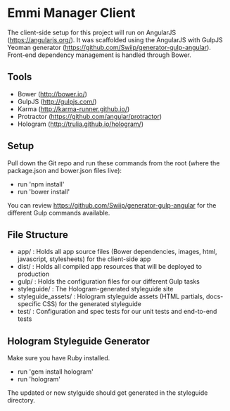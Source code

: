 Emmi Manager Client
=============================

The client-side setup for this project will run on AngularJS
(https://angularjs.org/). It was scaffolded using the AngularJS
with GulpJS Yeoman generator (https://github.com/Swiip/generator-gulp-angular).
Front-end dependency management is handled through Bower.

Tools
-----------------------------------

- Bower (http://bower.io/)
- GulpJS (http://gulpjs.com/)
- Karma (http://karma-runner.github.io/)
- Protractor (https://github.com/angular/protractor)
- Hologram (http://trulia.github.io/hologram/)

Setup
-----------------------------------

Pull down the Git repo and run these commands from the root (where the
package.json and bower.json files live):
- run 'npm install'
- run 'bower install'

You can review https://github.com/Swiip/generator-gulp-angular for the
different Gulp commands available.

File Structure
-----------------------------------

- app/ : Holds all app source files (Bower dependencies, images, html, javascript, stylesheets) for the client-side app
- dist/ : Holds all compiled app resources that will be deployed to production
- gulp/ : Holds the configuration files for our different Gulp tasks
- styleguide/ : The Hologram-generated styleguide site
- styleguide_assets/ : Hologram styleguide assets (HTML partials, docs-specific CSS) for the generated styleguide
- test/ : Configuration and spec tests for our unit tests and end-to-end tests

Hologram Styleguide Generator
-----------------------------------

Make sure you have Ruby installed.
- run 'gem install hologram'
- run 'hologram'

The updated or new stylguide should get generated in the styleguide directory.
